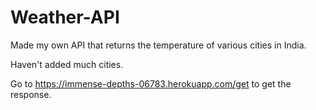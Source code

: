 # Weather-API
Made my own API that returns the temperature of various cities in India.

Haven't added much cities.

Go to https://immense-depths-06783.herokuapp.com/get to get the response.
